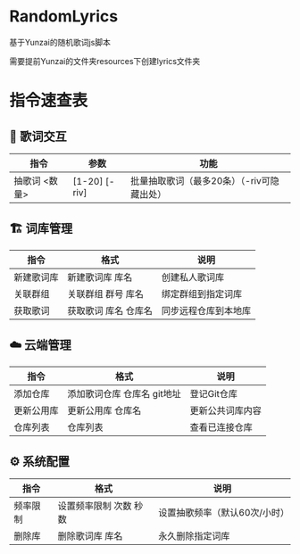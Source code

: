 # RandomLyrics
基于Yunzai的随机歌词js脚本

需要提前Yunzai的文件夹resources下创建lyrics文件夹

# 指令速查表

## 🎲 歌词交互

| 指令               | 参数              | 功能                           |
|--------------------|-------------------|--------------------------------|
| 抽歌词 <数量>      | [1-20] [-riv]     | 批量抽取歌词（最多20条）（-riv可隐藏出处）        |

## 🏗️ 词库管理

| 指令               | 格式                      | 说明                           |
|--------------------|---------------------------|--------------------------------|
| 新建歌词库         | 新建歌词库 库名           | 创建私人歌词库                 |
| 关联群组           | 关联群组 群号 库名        | 绑定群组到指定词库             |
| 获取歌词           | 获取歌词 库名 仓库名      | 同步远程仓库到本地库           |

## ☁️ 云端管理

| 指令               | 格式                      | 说明                           |
|--------------------|---------------------------|--------------------------------|
| 添加仓库           | 添加歌词仓库 仓库名 git地址| 登记Git仓库                   |
| 更新公用库         | 更新公用库 仓库名         | 更新公共词库内容               |
| 仓库列表           | 仓库列表                  | 查看已连接仓库                 |

## ⚙️ 系统配置

| 指令               | 格式                      | 说明                           |
|--------------------|---------------------------|--------------------------------|
| 频率限制           | 设置频率限制 次数 秒数    | 设置抽歌频率（默认60次/小时）  |
| 删除库             | 删除歌词库 库名           | 永久删除指定词库               |
